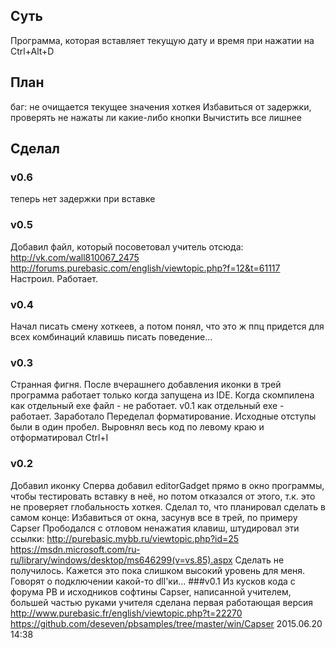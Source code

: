 ## Суть
Программа, которая вставляет текущую дату и время при нажатии на Ctrl+Alt+D

## План
баг: не очищается текущее значения хоткея
Избавиться от задержки, проверять не нажаты ли какие-либо кнопки
Вычистить все лишнее

## Сделал
### v0.6
теперь нет задержки при вставке
### v0.5
Добавил файл, который посоветовал учитель отсюда:
http://vk.com/wall810067_2475
http://forums.purebasic.com/english/viewtopic.php?f=12&t=61117
Настроил. Работает. 
### v0.4
Начал писать смену хоткеев, а потом понял, что это ж ппц придется для всех комбинаций клавишь писать поведение...
### v0.3
Странная фигня. После вчерашнего добавления иконки в трей программа работает только когда запущена из IDE. Когда скомпилена как отдельный exe файл - не работает. v0.1 как отдельный exe - работает. Заработало
Переделал форматирование. Исходные отступы были в один пробел. Выровнял весь код по левому краю и отформатировал Ctrl+I
### v0.2
Добавил иконку
Сперва добавил editorGadget прямо в окно программы, чтобы тестировать вставку в неё, но потом отказался от этого, т.к. это не проверяет глобальность хоткея. 
Сделал то, что планировал сделать в самом конце: Избавиться от окна, засунув все в трей, по примеру Capser
Прободался с отловом ненажатия клавиш, штудировал эти ссылки: 
http://purebasic.mybb.ru/viewtopic.php?id=25
https://msdn.microsoft.com/ru-ru/library/windows/desktop/ms646299(v=vs.85).aspx
Сделать не получилось. Кажется это пока слишком высокий уровень для меня. Говорят о подключении какой-то dll'ки...
###v0.1
Из кусков кода с форума PB и исходников софтины Capser, написанной учителем, большей частью руками учителя сделана первая работающая версия http://www.purebasic.fr/english/viewtopic.php?t=22270 https://github.com/deseven/pbsamples/tree/master/win/Capser
2015.06.20 14:38